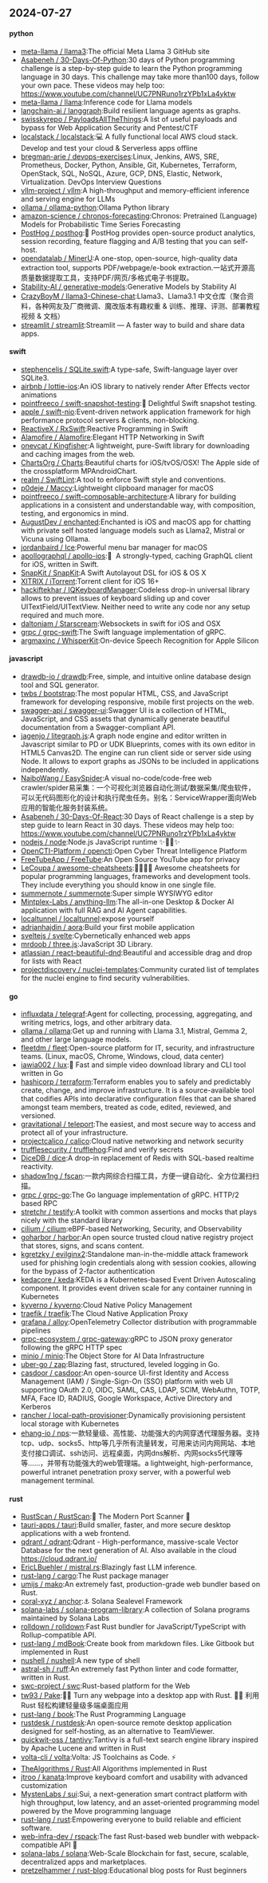 ## 2024-07-27

#### python
* [meta-llama / llama3](https://github.com/meta-llama/llama3):The official Meta Llama 3 GitHub site
* [Asabeneh / 30-Days-Of-Python](https://github.com/Asabeneh/30-Days-Of-Python):30 days of Python programming challenge is a step-by-step guide to learn the Python programming language in 30 days. This challenge may take more than100 days, follow your own pace. These videos may help too: https://www.youtube.com/channel/UC7PNRuno1rzYPb1xLa4yktw
* [meta-llama / llama](https://github.com/meta-llama/llama):Inference code for Llama models
* [langchain-ai / langgraph](https://github.com/langchain-ai/langgraph):Build resilient language agents as graphs.
* [swisskyrepo / PayloadsAllTheThings](https://github.com/swisskyrepo/PayloadsAllTheThings):A list of useful payloads and bypass for Web Application Security and Pentest/CTF
* [localstack / localstack](https://github.com/localstack/localstack):💻 A fully functional local AWS cloud stack. Develop and test your cloud & Serverless apps offline
* [bregman-arie / devops-exercises](https://github.com/bregman-arie/devops-exercises):Linux, Jenkins, AWS, SRE, Prometheus, Docker, Python, Ansible, Git, Kubernetes, Terraform, OpenStack, SQL, NoSQL, Azure, GCP, DNS, Elastic, Network, Virtualization. DevOps Interview Questions
* [vllm-project / vllm](https://github.com/vllm-project/vllm):A high-throughput and memory-efficient inference and serving engine for LLMs
* [ollama / ollama-python](https://github.com/ollama/ollama-python):Ollama Python library
* [amazon-science / chronos-forecasting](https://github.com/amazon-science/chronos-forecasting):Chronos: Pretrained (Language) Models for Probabilistic Time Series Forecasting
* [PostHog / posthog](https://github.com/PostHog/posthog):🦔 PostHog provides open-source product analytics, session recording, feature flagging and A/B testing that you can self-host.
* [opendatalab / MinerU](https://github.com/opendatalab/MinerU):A one-stop, open-source, high-quality data extraction tool, supports PDF/webpage/e-book extraction.一站式开源高质量数据提取工具，支持PDF/网页/多格式电子书提取。
* [Stability-AI / generative-models](https://github.com/Stability-AI/generative-models):Generative Models by Stability AI
* [CrazyBoyM / llama3-Chinese-chat](https://github.com/CrazyBoyM/llama3-Chinese-chat):Llama3、Llama3.1 中文仓库（聚合资料，各种网友及厂商微调、魔改版本有趣权重 & 训练、推理、评测、部署教程视频 & 文档）
* [streamlit / streamlit](https://github.com/streamlit/streamlit):Streamlit — A faster way to build and share data apps.

#### swift
* [stephencelis / SQLite.swift](https://github.com/stephencelis/SQLite.swift):A type-safe, Swift-language layer over SQLite3.
* [airbnb / lottie-ios](https://github.com/airbnb/lottie-ios):An iOS library to natively render After Effects vector animations
* [pointfreeco / swift-snapshot-testing](https://github.com/pointfreeco/swift-snapshot-testing):📸 Delightful Swift snapshot testing.
* [apple / swift-nio](https://github.com/apple/swift-nio):Event-driven network application framework for high performance protocol servers & clients, non-blocking.
* [ReactiveX / RxSwift](https://github.com/ReactiveX/RxSwift):Reactive Programming in Swift
* [Alamofire / Alamofire](https://github.com/Alamofire/Alamofire):Elegant HTTP Networking in Swift
* [onevcat / Kingfisher](https://github.com/onevcat/Kingfisher):A lightweight, pure-Swift library for downloading and caching images from the web.
* [ChartsOrg / Charts](https://github.com/ChartsOrg/Charts):Beautiful charts for iOS/tvOS/OSX! The Apple side of the crossplatform MPAndroidChart.
* [realm / SwiftLint](https://github.com/realm/SwiftLint):A tool to enforce Swift style and conventions.
* [p0deje / Maccy](https://github.com/p0deje/Maccy):Lightweight clipboard manager for macOS
* [pointfreeco / swift-composable-architecture](https://github.com/pointfreeco/swift-composable-architecture):A library for building applications in a consistent and understandable way, with composition, testing, and ergonomics in mind.
* [AugustDev / enchanted](https://github.com/AugustDev/enchanted):Enchanted is iOS and macOS app for chatting with private self hosted language models such as Llama2, Mistral or Vicuna using Ollama.
* [jordanbaird / Ice](https://github.com/jordanbaird/Ice):Powerful menu bar manager for macOS
* [apollographql / apollo-ios](https://github.com/apollographql/apollo-ios):📱  A strongly-typed, caching GraphQL client for iOS, written in Swift.
* [SnapKit / SnapKit](https://github.com/SnapKit/SnapKit):A Swift Autolayout DSL for iOS & OS X
* [XITRIX / iTorrent](https://github.com/XITRIX/iTorrent):Torrent client for iOS 16+
* [hackiftekhar / IQKeyboardManager](https://github.com/hackiftekhar/IQKeyboardManager):Codeless drop-in universal library allows to prevent issues of keyboard sliding up and cover UITextField/UITextView. Neither need to write any code nor any setup required and much more.
* [daltoniam / Starscream](https://github.com/daltoniam/Starscream):Websockets in swift for iOS and OSX
* [grpc / grpc-swift](https://github.com/grpc/grpc-swift):The Swift language implementation of gRPC.
* [argmaxinc / WhisperKit](https://github.com/argmaxinc/WhisperKit):On-device Speech Recognition for Apple Silicon

#### javascript
* [drawdb-io / drawdb](https://github.com/drawdb-io/drawdb):Free, simple, and intuitive online database design tool and SQL generator.
* [twbs / bootstrap](https://github.com/twbs/bootstrap):The most popular HTML, CSS, and JavaScript framework for developing responsive, mobile first projects on the web.
* [swagger-api / swagger-ui](https://github.com/swagger-api/swagger-ui):Swagger UI is a collection of HTML, JavaScript, and CSS assets that dynamically generate beautiful documentation from a Swagger-compliant API.
* [jagenjo / litegraph.js](https://github.com/jagenjo/litegraph.js):A graph node engine and editor written in Javascript similar to PD or UDK Blueprints, comes with its own editor in HTML5 Canvas2D. The engine can run client side or server side using Node. It allows to export graphs as JSONs to be included in applications independently.
* [NaiboWang / EasySpider](https://github.com/NaiboWang/EasySpider):A visual no-code/code-free web crawler/spider易采集：一个可视化浏览器自动化测试/数据采集/爬虫软件，可以无代码图形化的设计和执行爬虫任务。别名：ServiceWrapper面向Web应用的智能化服务封装系统。
* [Asabeneh / 30-Days-Of-React](https://github.com/Asabeneh/30-Days-Of-React):30 Days of React challenge is a step by step guide to learn React in 30 days. These videos may help too: https://www.youtube.com/channel/UC7PNRuno1rzYPb1xLa4yktw
* [nodejs / node](https://github.com/nodejs/node):Node.js JavaScript runtime ✨🐢🚀✨
* [OpenCTI-Platform / opencti](https://github.com/OpenCTI-Platform/opencti):Open Cyber Threat Intelligence Platform
* [FreeTubeApp / FreeTube](https://github.com/FreeTubeApp/FreeTube):An Open Source YouTube app for privacy
* [LeCoupa / awesome-cheatsheets](https://github.com/LeCoupa/awesome-cheatsheets):👩‍💻👨‍💻 Awesome cheatsheets for popular programming languages, frameworks and development tools. They include everything you should know in one single file.
* [summernote / summernote](https://github.com/summernote/summernote):Super simple WYSIWYG editor
* [Mintplex-Labs / anything-llm](https://github.com/Mintplex-Labs/anything-llm):The all-in-one Desktop & Docker AI application with full RAG and AI Agent capabilities.
* [localtunnel / localtunnel](https://github.com/localtunnel/localtunnel):expose yourself
* [adrianhajdin / aora](https://github.com/adrianhajdin/aora):Build your first mobile application
* [sveltejs / svelte](https://github.com/sveltejs/svelte):Cybernetically enhanced web apps
* [mrdoob / three.js](https://github.com/mrdoob/three.js):JavaScript 3D Library.
* [atlassian / react-beautiful-dnd](https://github.com/atlassian/react-beautiful-dnd):Beautiful and accessible drag and drop for lists with React
* [projectdiscovery / nuclei-templates](https://github.com/projectdiscovery/nuclei-templates):Community curated list of templates for the nuclei engine to find security vulnerabilities.

#### go
* [influxdata / telegraf](https://github.com/influxdata/telegraf):Agent for collecting, processing, aggregating, and writing metrics, logs, and other arbitrary data.
* [ollama / ollama](https://github.com/ollama/ollama):Get up and running with Llama 3.1, Mistral, Gemma 2, and other large language models.
* [fleetdm / fleet](https://github.com/fleetdm/fleet):Open-source platform for IT, security, and infrastructure teams. (Linux, macOS, Chrome, Windows, cloud, data center)
* [iawia002 / lux](https://github.com/iawia002/lux):👾 Fast and simple video download library and CLI tool written in Go
* [hashicorp / terraform](https://github.com/hashicorp/terraform):Terraform enables you to safely and predictably create, change, and improve infrastructure. It is a source-available tool that codifies APIs into declarative configuration files that can be shared amongst team members, treated as code, edited, reviewed, and versioned.
* [gravitational / teleport](https://github.com/gravitational/teleport):The easiest, and most secure way to access and protect all of your infrastructure.
* [projectcalico / calico](https://github.com/projectcalico/calico):Cloud native networking and network security
* [trufflesecurity / trufflehog](https://github.com/trufflesecurity/trufflehog):Find and verify secrets
* [DiceDB / dice](https://github.com/DiceDB/dice):A drop-in replacement of Redis with SQL-based realtime reactivity.
* [shadow1ng / fscan](https://github.com/shadow1ng/fscan):一款内网综合扫描工具，方便一键自动化、全方位漏扫扫描。
* [grpc / grpc-go](https://github.com/grpc/grpc-go):The Go language implementation of gRPC. HTTP/2 based RPC
* [stretchr / testify](https://github.com/stretchr/testify):A toolkit with common assertions and mocks that plays nicely with the standard library
* [cilium / cilium](https://github.com/cilium/cilium):eBPF-based Networking, Security, and Observability
* [goharbor / harbor](https://github.com/goharbor/harbor):An open source trusted cloud native registry project that stores, signs, and scans content.
* [kgretzky / evilginx2](https://github.com/kgretzky/evilginx2):Standalone man-in-the-middle attack framework used for phishing login credentials along with session cookies, allowing for the bypass of 2-factor authentication
* [kedacore / keda](https://github.com/kedacore/keda):KEDA is a Kubernetes-based Event Driven Autoscaling component. It provides event driven scale for any container running in Kubernetes
* [kyverno / kyverno](https://github.com/kyverno/kyverno):Cloud Native Policy Management
* [traefik / traefik](https://github.com/traefik/traefik):The Cloud Native Application Proxy
* [grafana / alloy](https://github.com/grafana/alloy):OpenTelemetry Collector distribution with programmable pipelines
* [grpc-ecosystem / grpc-gateway](https://github.com/grpc-ecosystem/grpc-gateway):gRPC to JSON proxy generator following the gRPC HTTP spec
* [minio / minio](https://github.com/minio/minio):The Object Store for AI Data Infrastructure
* [uber-go / zap](https://github.com/uber-go/zap):Blazing fast, structured, leveled logging in Go.
* [casdoor / casdoor](https://github.com/casdoor/casdoor):An open-source UI-first Identity and Access Management (IAM) / Single-Sign-On (SSO) platform with web UI supporting OAuth 2.0, OIDC, SAML, CAS, LDAP, SCIM, WebAuthn, TOTP, MFA, Face ID, RADIUS, Google Workspace, Active Directory and Kerberos
* [rancher / local-path-provisioner](https://github.com/rancher/local-path-provisioner):Dynamically provisioning persistent local storage with Kubernetes
* [ehang-io / nps](https://github.com/ehang-io/nps):一款轻量级、高性能、功能强大的内网穿透代理服务器。支持tcp、udp、socks5、http等几乎所有流量转发，可用来访问内网网站、本地支付接口调试、ssh访问、远程桌面，内网dns解析、内网socks5代理等等……，并带有功能强大的web管理端。a lightweight, high-performance, powerful intranet penetration proxy server, with a powerful web management terminal.

#### rust
* [RustScan / RustScan](https://github.com/RustScan/RustScan):🤖 The Modern Port Scanner 🤖
* [tauri-apps / tauri](https://github.com/tauri-apps/tauri):Build smaller, faster, and more secure desktop applications with a web frontend.
* [qdrant / qdrant](https://github.com/qdrant/qdrant):Qdrant - High-performance, massive-scale Vector Database for the next generation of AI. Also available in the cloud https://cloud.qdrant.io/
* [EricLBuehler / mistral.rs](https://github.com/EricLBuehler/mistral.rs):Blazingly fast LLM inference.
* [rust-lang / cargo](https://github.com/rust-lang/cargo):The Rust package manager
* [umijs / mako](https://github.com/umijs/mako):An extremely fast, production-grade web bundler based on Rust.
* [coral-xyz / anchor](https://github.com/coral-xyz/anchor):⚓ Solana Sealevel Framework
* [solana-labs / solana-program-library](https://github.com/solana-labs/solana-program-library):A collection of Solana programs maintained by Solana Labs
* [rolldown / rolldown](https://github.com/rolldown/rolldown):Fast Rust bundler for JavaScript/TypeScript with Rollup-compatible API.
* [rust-lang / mdBook](https://github.com/rust-lang/mdBook):Create book from markdown files. Like Gitbook but implemented in Rust
* [nushell / nushell](https://github.com/nushell/nushell):A new type of shell
* [astral-sh / ruff](https://github.com/astral-sh/ruff):An extremely fast Python linter and code formatter, written in Rust.
* [swc-project / swc](https://github.com/swc-project/swc):Rust-based platform for the Web
* [tw93 / Pake](https://github.com/tw93/Pake):🤱🏻 Turn any webpage into a desktop app with Rust. 🤱🏻 利用 Rust 轻松构建轻量级多端桌面应用
* [rust-lang / book](https://github.com/rust-lang/book):The Rust Programming Language
* [rustdesk / rustdesk](https://github.com/rustdesk/rustdesk):An open-source remote desktop application designed for self-hosting, as an alternative to TeamViewer.
* [quickwit-oss / tantivy](https://github.com/quickwit-oss/tantivy):Tantivy is a full-text search engine library inspired by Apache Lucene and written in Rust
* [volta-cli / volta](https://github.com/volta-cli/volta):Volta: JS Toolchains as Code. ⚡
* [TheAlgorithms / Rust](https://github.com/TheAlgorithms/Rust):All Algorithms implemented in Rust
* [jtroo / kanata](https://github.com/jtroo/kanata):Improve keyboard comfort and usability with advanced customization
* [MystenLabs / sui](https://github.com/MystenLabs/sui):Sui, a next-generation smart contract platform with high throughput, low latency, and an asset-oriented programming model powered by the Move programming language
* [rust-lang / rust](https://github.com/rust-lang/rust):Empowering everyone to build reliable and efficient software.
* [web-infra-dev / rspack](https://github.com/web-infra-dev/rspack):The fast Rust-based web bundler with webpack-compatible API 🦀️
* [solana-labs / solana](https://github.com/solana-labs/solana):Web-Scale Blockchain for fast, secure, scalable, decentralized apps and marketplaces.
* [pretzelhammer / rust-blog](https://github.com/pretzelhammer/rust-blog):Educational blog posts for Rust beginners
